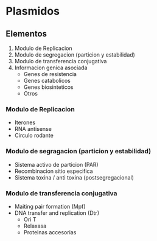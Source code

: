 
# Plasmidos

## **Elementos**
1. Modulo de Replicacion 
2. Modulo de segregacion (particion y estabilidad)
3. Modulo de transferencia conjugativa
4. Informacion genica asociada
   - Genes de resistencia
   - Genes catabolicos
   - Genes biosinteticos
   - Otros

### Modulo de Replicacion 
- Iterones 
- RNA antisense
- Circulo rodante

### Modulo de segragacion (particion y estabilidad)
- Sistema activo de particion (PAR)
- Recombinacion sitio especifica
- Sistema toxina / anti toxina (postsegregacional)

### Modulo de transferencia conjugativa

- Maiting pair formation  (Mpf)
- DNA transfer and replication (Dtr)
  - Ori T
  - Relaxasa
  - Proteinas accesorias

